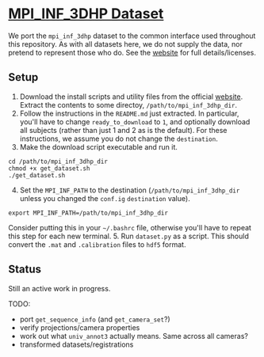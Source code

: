 # [MPI_INF_3DHP Dataset](http://gvv.mpi-inf.mpg.de/3dhp-dataset/)
We port the `mpi_inf_3dhp` dataset to the common interface used throughout this repository. As with all datasets here, we do not supply the data, nor pretend to represent those who do. See the [website](http://gvv.mpi-inf.mpg.de/3dhp-dataset/) for full details/licenses.

## Setup
1. Download the install scripts and utility files from the official [website](http://gvv.mpi-inf.mpg.de/3dhp-dataset/). Extract the contents to some directoy, `/path/to/mpi_inf_3dhp_dir`.
2. Follow the instructions in the `README.md` just extracted. In particular, you'll have to change `ready_to_download` to `1`, and optionally download all subjects (rather than just 1 and 2 as is the default). For these instructions, we assume you do not change the `destination`.
3. Make the download script executable and run it.
```
cd /path/to/mpi_inf_3dhp_dir
chmod +x get_dataset.sh
./get_dataset.sh
```
4. Set the `MPI_INF_PATH` to the destination (`/path/to/mpi_inf_3dhp_dir` unless you changed the `conf.ig` `destination` value).
```
export MPI_INF_PATH=/path/to/mpi_inf_3dhp_dir
```
Consider putting this in your `~/.bashrc` file, otherwise you'll have to repeat this step for each new terminal.
5. Run `dataset.py` as a script. This should convert the `.mat` and `.calibration` files to `hdf5` format.

## Status
Still an active work in progress.

TODO:
* port `get_sequence_info` (and `get_camera_set`?)
* verify projections/camera properties
* work out what `univ_annot3` actually means. Same across all cameras?
* transformed datasets/registrations
